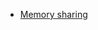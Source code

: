 * [Memory sharing](https://github.com/vacu9708/vacu9708/tree/main/small%20projects%20for%20studying/Operating%20system/Memory%20sharing)
